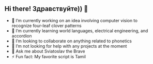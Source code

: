 ## Hi there! Здравствуйте)) 👋

- 🔭 I’m currently working on an idea involving computer vision to recognize four-leaf clover patterns
- 🌱 I’m currently learning world languages, electrical engineering, and accordion
- 👯 I’m looking to collaborate on anything related to phonetics
- 🤔 I’m not looking for help with any projects at the moment
- 💬 Ask me about Sviatoslav the Brave
- ⚡ Fun fact: My favorite script is Tamil
